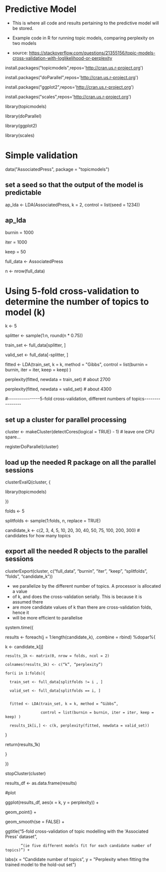 # Predictive Model
- This is where all code and results pertaining to the predictive model will be stored.

- Example code in R for running topic models, comparing perplexity on two models
- source: https://stackoverflow.com/questions/21355156/topic-models-cross-validation-with-loglikelihood-or-perplexity


install.packages("topicmodels",repos='http://cran.us.r-project.org')

install.packages("doParallel",repos='http://cran.us.r-project.org')

install.packages("ggplot2",repos='http://cran.us.r-project.org')

install.packages("scales",repos='http://cran.us.r-project.org')

library(topicmodels)

library(doParallel)

library(ggplot2)

library(scales)

# Simple validation

data("AssociatedPress", package = "topicmodels")

## set a seed so that the output of the model is predictable

ap_lda <- LDA(AssociatedPress, k = 2, control = list(seed = 1234))

## ap_lda

burnin = 1000

iter = 1000

keep = 50

full_data  <- AssociatedPress

n <- nrow(full_data)

# Using 5-fold cross-validation to determine the number of topics to model (k) 

k <- 5

splitter <- sample(1:n, round(n * 0.75))

train_set <- full_data[splitter, ]

valid_set <- full_data[-splitter, ]

fitted <- LDA(train_set, k = k, method = "Gibbs", control = list(burnin = burnin, iter = iter, keep = keep) )

perplexity(fitted, newdata = train_set) # about 2700

perplexity(fitted, newdata = valid_set) # about 4300

#----------------5-fold cross-validation, different numbers of topics----------------

## set up a cluster for parallel processing

cluster <- makeCluster(detectCores(logical = TRUE) - 1) # leave one CPU spare...

registerDoParallel(cluster) 

## load up the needed R package on all the parallel sessions

clusterEvalQ(cluster, {

library(topicmodels)

})

folds <- 5

splitfolds <- sample(1:folds, n, replace = TRUE)

candidate_k <- c(2, 3, 4, 5, 10, 20, 30, 40, 50, 75, 100, 200, 300) # candidates for how many topics

## export all the needed R objects to the parallel sessions

clusterExport(cluster, c(“full_data”, “burnin”, “iter”, “keep”, “splitfolds”, “folds”, “candidate_k”))

- we parallelize by the different number of topics.  A processor is allocated a value
- of k, and does the cross-validation serially.  This is because it is assumed there
- are more candidate values of k than there are cross-validation folds, hence it
- will be more efficient to parallelise


system.time({

results <- foreach(j = 1:length(candidate_k), .combine = rbind) %dopar%{

  k <- candidate_k[j]

    results_1k <- matrix(0, nrow = folds, ncol = 2)

    colnames(results_1k) <- c(“k”, “perplexity”)
    
    for(i in 1:folds){
    
      train_set <- full_data[splitfolds != i , ]
      
      valid_set <- full_data[splitfolds == i, ]
      

      fitted <- LDA(train_set, k = k, method = “Gibbs”,
      
                    control = list(burnin = burnin, iter = iter, keep = keep) )
                    
      results_1k[i,] <- c(k, perplexity(fitted, newdata = valid_set))
      
   }
   
   return(results_1k)
   
}

})

stopCluster(cluster)


results_df <- as.data.frame(results)

#plot

ggplot(results_df, aes(x = k, y = perplexity)) +

   geom_point() +
   
   geom_smooth(se = FALSE) +
   
   ggtitle(“5-fold cross-validation of topic modelling with the 'Associated Press' dataset”,
   
           “(ie five different models fit for each candidate number of topics)”) +
           
   labs(x = “Candidate number of topics”, y = "Perplexity when fitting the trained model to the hold-out set")
